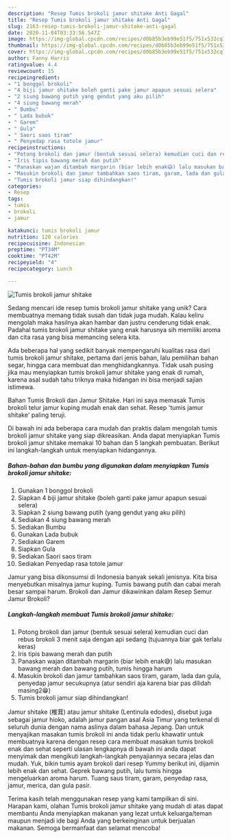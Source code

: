 ```yaml
---
description: "Resep Tumis brokoli jamur shitake Anti Gagal"
title: "Resep Tumis brokoli jamur shitake Anti Gagal"
slug: 2163-resep-tumis-brokoli-jamur-shitake-anti-gagal
date: 2020-11-04T03:33:56.547Z
image: https://img-global.cpcdn.com/recipes/d0b85b3eb99e51f5/751x532cq70/tumis-brokoli-jamur-shitake-foto-resep-utama.jpg
thumbnail: https://img-global.cpcdn.com/recipes/d0b85b3eb99e51f5/751x532cq70/tumis-brokoli-jamur-shitake-foto-resep-utama.jpg
cover: https://img-global.cpcdn.com/recipes/d0b85b3eb99e51f5/751x532cq70/tumis-brokoli-jamur-shitake-foto-resep-utama.jpg
author: Fanny Harris
ratingvalue: 4.4
reviewcount: 15
recipeingredient:
- "1 bonggol brokoli"
- "4 biji jamur shitake boleh ganti pake jamur apapun sesuai selera"
- "2 siung bawang putih yang gendut yang aku pilih"
- "4 siung bawang merah"
- " Bumbu"
- " Lada bubuk"
- " Garem"
- " Gula"
- " Saori saos tiram"
- " Penyedap rasa totole jamur"
recipeinstructions:
- "Potong brokoli dan jamur (bentuk sesuai selera) kemudian cuci dan rebus brokoli 3 menit saja dengan api sedang (tujuannya biar gak terlalu keras)"
- "Iris tipis bawang merah dan putih"
- "Panaskan wajan ditambah margarin (biar lebih enak😅) lalu masukan bawang merah dan bawang putih, tumis hingga harum"
- "Masukin brokoli dan jamur tambahkan saos tiram, garam, lada dan gula, penyedap jamur secukupnya (atur sendiri aja karena biar pas dilidah masing2😁)"
- "Tumis brokoli jamur siap dihindangkan!"
categories:
- Resep
tags:
- tumis
- brokoli
- jamur

katakunci: tumis brokoli jamur 
nutrition: 120 calories
recipecuisine: Indonesian
preptime: "PT34M"
cooktime: "PT42M"
recipeyield: "4"
recipecategory: Lunch

---
```



![Tumis brokoli jamur shitake](https://img-global.cpcdn.com/recipes/d0b85b3eb99e51f5/751x532cq70/tumis-brokoli-jamur-shitake-foto-resep-utama.jpg)

Sedang mencari ide resep tumis brokoli jamur shitake yang unik? Cara membuatnya memang tidak susah dan tidak juga mudah. Kalau keliru mengolah maka hasilnya akan hambar dan justru cenderung tidak enak. Padahal tumis brokoli jamur shitake yang enak harusnya sih memiliki aroma dan cita rasa yang bisa memancing selera kita.

Ada beberapa hal yang sedikit banyak mempengaruhi kualitas rasa dari tumis brokoli jamur shitake, pertama dari jenis bahan, lalu pemilihan bahan segar, hingga cara membuat dan menghidangkannya. Tidak usah pusing jika mau menyiapkan tumis brokoli jamur shitake yang enak di rumah, karena asal sudah tahu triknya maka hidangan ini bisa menjadi sajian istimewa.

Bahan Tumis Brokoli dan Jamur Shitake. Hari ini saya memasak Tumis brokoli telur jamur kuping mudah enak dan sehat. Resep &#39;tumis jamur shitake&#39; paling teruji.


Di bawah ini ada beberapa cara mudah dan praktis dalam mengolah tumis brokoli jamur shitake yang siap dikreasikan. Anda dapat menyiapkan Tumis brokoli jamur shitake memakai 10 bahan dan 5 langkah pembuatan. Berikut ini langkah-langkah untuk menyiapkan hidangannya.

<!--inarticleads1-->

##### Bahan-bahan dan bumbu yang digunakan dalam menyiapkan Tumis brokoli jamur shitake:

1. Gunakan 1 bonggol brokoli
1. Siapkan 4 biji jamur shitake (boleh ganti pake jamur apapun sesuai selera)
1. Siapkan 2 siung bawang putih (yang gendut yang aku pilih)
1. Sediakan 4 siung bawang merah
1. Sediakan  Bumbu
1. Gunakan  Lada bubuk
1. Sediakan  Garem
1. Siapkan  Gula
1. Sediakan  Saori saos tiram
1. Sediakan  Penyedap rasa totole jamur


Jamur yang bisa dikonsumsi di Indonesia banyak sekali jenisnya. Kita bisa menyebutkan misalnya jamur kuping. Tumis bawang putih dan cabai merah besar sampai harum. Brokoli dan Jamur dikawinkan dalam Resep Semur Jamur Brokoli? 

<!--inarticleads2-->

##### Langkah-langkah membuat Tumis brokoli jamur shitake:

1. Potong brokoli dan jamur (bentuk sesuai selera) kemudian cuci dan rebus brokoli 3 menit saja dengan api sedang (tujuannya biar gak terlalu keras)
1. Iris tipis bawang merah dan putih
1. Panaskan wajan ditambah margarin (biar lebih enak😅) lalu masukan bawang merah dan bawang putih, tumis hingga harum
1. Masukin brokoli dan jamur tambahkan saos tiram, garam, lada dan gula, penyedap jamur secukupnya (atur sendiri aja karena biar pas dilidah masing2😁)
1. Tumis brokoli jamur siap dihindangkan!


Jamur shitake (椎茸) atau jamur shitake (Lentinula edodes), disebut juga sebagai jamur hioko, adalah jamur pangan asal Asia Timur yang terkenal di seluruh dunia dengan nama aslinya dalam bahasa Jepang. Dan untuk menyajikan masakan tumis brokoli ini anda tidak perlu khawatir untuk membuatnya karena dengan resep cara membuat masakan tumis brokoli enak dan sehat seperti ulasan lengkapnya di bawah ini anda dapat menyimak dan mengikuti langkah-langkah penyajiannya secara jelas dan mudah. Yuk, bikin tumis ayam brokoli dari resep Yummy berikut ini, dijamin lebih enak dan sehat. Geprek bawang putih, lalu tumis hingga mengeluarkan aroma harum. Tuang saus tiram, garam, penyedap rasa, jamur, merica, dan gula pasir. 

Terima kasih telah menggunakan resep yang kami tampilkan di sini. Harapan kami, olahan Tumis brokoli jamur shitake yang mudah di atas dapat membantu Anda menyiapkan makanan yang lezat untuk keluarga/teman maupun menjadi ide bagi Anda yang berkeinginan untuk berjualan makanan. Semoga bermanfaat dan selamat mencoba!
